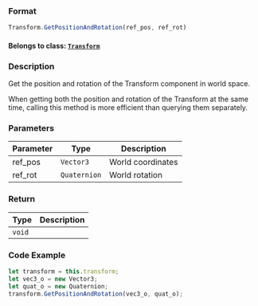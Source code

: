 ### Format
```typescript
Transform.GetPositionAndRotation(ref_pos, ref_rot)
```
#### Belongs to class: [`Transform`](../Transform.md)

### Description
Get the position and rotation of the Transform component in world space.

When getting both the position and rotation of the Transform at the same time, calling this method is more efficient than querying them separately.


### Parameters
Parameter|Type|Description
---|---|---
ref_pos|`Vector3`|World coordinates
ref_rot|`Quaternion`|World rotation


### Return
Type|Description
---|---
`void`|

### Code Example
```typescript
let transform = this.transform;
let vec3_o = new Vector3;
let quat_o = new Quaternion;
transform.GetPositionAndRotation(vec3_o, quat_o);
```